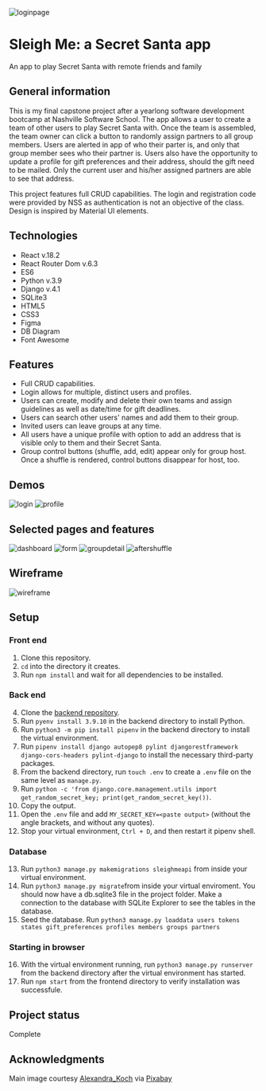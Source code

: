 ![loginpage](https://user-images.githubusercontent.com/91277363/189794714-bd579e33-4c83-4740-9e15-12a9901fc02e.png)
# Sleigh Me: a Secret Santa app
An app to play Secret Santa with remote friends and family

## General information
This is my final capstone project after a yearlong software development bootcamp at Nashville Software School. The app allows a user to create a team of other users to play Secret Santa with. Once the team is assembled, the team owner can click a button to randomly assign partners to all group members. Users are alerted in app of who their parter is, and only that group member sees who their partner is. Users also have the opportunity to update a profile for gift preferences and their address, should the gift need to be mailed. Only the current user and his/her assigned partners are able to see that address. 

This project features full CRUD capabilities. The login and registration code were provided by NSS as authentication is not an objective of the class. Design is inspired by Material UI elements. 

## Technologies
+ React v.18.2
+ React Router Dom v.6.3
+ ES6
+ Python v.3.9
+ Django v.4.1
+ SQLite3
+ HTML5
+ CSS3
+ Figma
+ DB Diagram
+ Font Awesome

## Features
+ Full CRUD capabilities.
+ Login allows for multiple, distinct users and profiles.
+ Users can create, modify and delete their own teams and assign guidelines as well as date/time for gift deadlines.
+ Users can search other users' names and add them to their group.
+ Invited users can leave groups at any time.
+ All users have a unique profile with option to add an address that is visible only to them and their Secret Santa.
+ Group control buttons (shuffle, add, edit) appear only for group host. Once a shuffle is rendered, control buttons disappear for host, too.

## Demos
![login](https://user-images.githubusercontent.com/91277363/189794474-7bc16f44-3af4-4ff7-a0c8-90173c6a6525.gif)
![profile](https://user-images.githubusercontent.com/91277363/189796445-39682522-b5d9-47e2-a8ab-ec67d4142a06.gif)

## Selected pages and features
![dashboard](https://user-images.githubusercontent.com/91277363/189796430-f7b3b21b-6d43-4fc5-a5d2-1b7c8f2d65bc.png)
![form](https://user-images.githubusercontent.com/91277363/189796433-608ed3aa-3ccd-42ef-a18c-f238550f77f4.png)
![groupdetail](https://user-images.githubusercontent.com/91277363/189797114-4f28bbf3-cc24-47ff-b104-15e14d9ead79.png)
![aftershuffle](https://user-images.githubusercontent.com/91277363/189797115-46cc4233-be00-4d27-94c9-20530f971997.png)

## Wireframe
![wireframe](https://user-images.githubusercontent.com/91277363/189782942-276560d9-24f9-4641-8ac6-16023815a6f0.png)

## Setup
### Front end
1. Clone this repository.
2. `cd` into the directory it creates.
3. Run `npm install` and wait for all dependencies to be installed.

### Back end
4. Clone the [backend repository](https://github.com/brianminges/sleigh-me-server). 
5. Run `pyenv install 3.9.10` in the backend directory to install Python.
6. Run `python3 -m pip install pipenv` in the backend directory to install the virtual environment.
7. Run `pipenv install django autopep8 pylint djangorestframework django-cors-headers pylint-django` to install the necessary third-party packages.
8. From the backend directory, run `touch .env` to create a `.env` file on the same level as `manage.py`.
9. Run `python -c 'from django.core.management.utils import get_random_secret_key; print(get_random_secret_key())`.
10. Copy the output.
11. Open the `.env` file and add `MY_SECRET_KEY=<paste output>` (without the angle brackets, and without any quotes).
12. Stop your virtual environment, `Ctrl + D`, and then restart it pipenv shell.

### Database
13. Run `python3 manage.py makemigrations sleighmeapi` from inside your virtual environment.
14. Run `python3 manage.py migrate`from inside your virtual enviroment. You should now have a db.sqlite3 file in the project folder. Make a connection to the database with SQLite Explorer to see the tables in the database.
15. Seed the database. Run `python3 manage.py loaddata users tokens states gift_preferences profiles members groups partners`

### Starting in browser
16. With the virtual environment running, run `python3 manage.py runserver` from the backend directory after the virtual environment has started.
17. Run `npm start` from the frontend directory to verify installation was successfule.

## Project status
Complete

## Acknowledgments 
Main image courtesy [Alexandra_Koch](https://pixabay.com/users/alexandra_koch-621802/) via [Pixabay](https://pixabay.com/)


 
